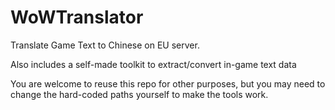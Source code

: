 # WoWTranslator
Translate Game Text to Chinese on EU server.

Also includes a self-made toolkit to extract/convert in-game text data

You are welcome to reuse this repo for other purposes, but you may need to change the hard-coded paths yourself to make the tools work.

